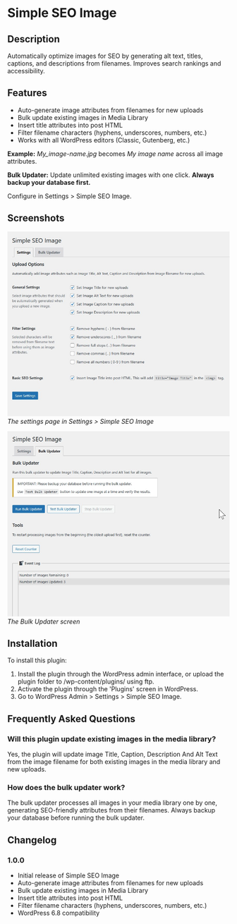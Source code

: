 # Simple SEO Image

## Description

Automatically optimize images for SEO by generating alt text, titles, captions, and descriptions from filenames. Improves search rankings and accessibility.

## Features

* Auto-generate image attributes from filenames for new uploads
* Bulk update existing images in Media Library
* Insert title attributes into post HTML
* Filter filename characters (hyphens, underscores, numbers, etc.)
* Works with all WordPress editors (Classic, Gutenberg, etc.)

**Example:** *My_image-name.jpg* becomes *My image name* across all image attributes.

**Bulk Updater:** Update unlimited existing images with one click. **Always backup your database first.**

Configure in Settings > Simple SEO Image.

## Screenshots

![Settings Page](img/screenshot-1.jpg)
*The settings page in Settings > Simple SEO Image*

![Bulk Updater](img/screenshot-2.jpg)
*The Bulk Updater screen*

## Installation

To install this plugin:

1. Install the plugin through the WordPress admin interface, or upload the plugin folder to /wp-content/plugins/ using ftp.
2. Activate the plugin through the 'Plugins' screen in WordPress.
3. Go to WordPress Admin > Settings > Simple SEO Image.

## Frequently Asked Questions

### Will this plugin update existing images in the media library?

Yes, the plugin will update image Title, Caption, Description And Alt Text from the image filename for both existing images in the media library and new uploads.

### How does the bulk updater work?

The bulk updater processes all images in your media library one by one, generating SEO-friendly attributes from their filenames. Always backup your database before running the bulk updater.

## Changelog

### 1.0.0
* Initial release of Simple SEO Image
* Auto-generate image attributes from filenames for new uploads
* Bulk update existing images in Media Library
* Insert title attributes into post HTML
* Filter filename characters (hyphens, underscores, numbers, etc.)
* WordPress 6.8 compatibility
